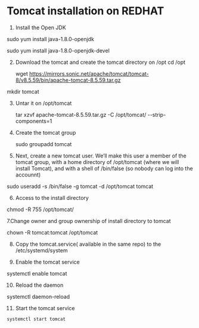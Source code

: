 # Tomcat installation on REDHAT
1. Install the Open JDK

sudo yum install java-1.8.0-openjdk

sudo yum install java-1.8.0-openjdk-devel

2. Download the tomcat and create the tomcat directory  on /opt
   cd /opt

   wget https://mirrors.sonic.net/apache/tomcat/tomcat-8/v8.5.59/bin/apache-tomcat-8.5.59.tar.gz

mkdir tomcat

3. Untar it on /opt/tomcat

    tar xzvf apache-tomcat-8.5.59.tar.gz -C /opt/tomcat/ --strip-components=1
 
 4. Create the tomcat group
 
    sudo groupadd tomcat
 
 5. Next, create a new tomcat user. We’ll make this user a member of the tomcat group, with a home directory of /opt/tomcat (where we will install Tomcat), and with a shell of /bin/false (so nobody can log into the accounnt)
 
   sudo useradd -s /bin/false -g tomcat -d /opt/tomcat tomcat
 
 6. Access to the install directory
 
   chmod -R 755 /opt/tomcat/
 
 7.Change  owner and group  ownership of install directory to tomcat

   chown -R tomcat:tomcat /opt/tomcat
 
 8. Copy the tomcat.service( available in the same repo) to the /etc/systemd/system
 
 9. Enable the tomcat service
 
   systemctl enable tomcat
 
 10. Reload the daemon
 
   systemctl daemon-reload
 
 11. Start the tomcat service
 
    systemctl start tomcat
 
